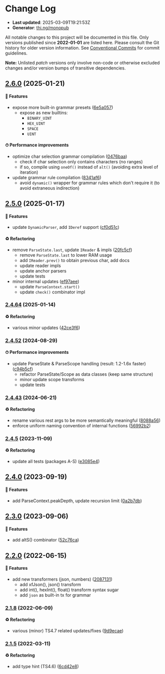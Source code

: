 # Change Log

- **Last updated**: 2025-03-09T19:21:53Z
- **Generator**: [thi.ng/monopub](https://thi.ng/monopub)

All notable changes to this project will be documented in this file.
Only versions published since **2022-01-01** are listed here.
Please consult the Git history for older version information.
See [Conventional Commits](https://conventionalcommits.org/) for commit guidelines.

**Note:** Unlisted _patch_ versions only involve non-code or otherwise excluded changes
and/or version bumps of transitive dependencies.

## [2.6.0](https://github.com/thi-ng/umbrella/tree/@thi.ng/parse@2.6.0) (2025-01-21)

#### 🚀 Features

- expose more built-in grammar presets ([6e5a057](https://github.com/thi-ng/umbrella/commit/6e5a057))
  - expose as new builtins:
    - `BINARY_UINT`
    - `HEX_UINT`
    - `SPACE`
    - `UINT`

#### ⏱ Performance improvements

- optimize char selection grammar compilation ([0476baa](https://github.com/thi-ng/umbrella/commit/0476baa))
  - check if char selection only contains characters (no ranges)
  - if so, compile using `oneOf()` instead of `alt()` (avoiding extra level of iteration)
- update grammar rule compilation ([8341af6](https://github.com/thi-ng/umbrella/commit/8341af6))
  - avoid `dynamic()` wrapper for grammar rules which don't require it (to avoid extraneous indirection)

## [2.5.0](https://github.com/thi-ng/umbrella/tree/@thi.ng/parse@2.5.0) (2025-01-17)

#### 🚀 Features

- update `DynamicParser`, add `IDeref` support ([cf0d51c](https://github.com/thi-ng/umbrella/commit/cf0d51c))

#### ♻️ Refactoring

- remove `ParseState.last`, update `IReader` & impls ([20fc5cf](https://github.com/thi-ng/umbrella/commit/20fc5cf))
  - remove `ParseState.last` to lower RAM usage
  - add `IReader.prev()` to obtain previous char, add docs
  - update reader impls
  - update anchor parsers
  - update tests
- minor internal updates ([ef97aee](https://github.com/thi-ng/umbrella/commit/ef97aee))
  - update `ParseContext.start()`
  - update `check()` combinator impl

### [2.4.64](https://github.com/thi-ng/umbrella/tree/@thi.ng/parse@2.4.64) (2025-01-14)

#### ♻️ Refactoring

- various minor updates ([42ce3f6](https://github.com/thi-ng/umbrella/commit/42ce3f6))

### [2.4.52](https://github.com/thi-ng/umbrella/tree/@thi.ng/parse@2.4.52) (2024-08-29)

#### ⏱ Performance improvements

- update ParseState & ParseScope handling (result: 1.2-1.6x faster) ([c94b5cf](https://github.com/thi-ng/umbrella/commit/c94b5cf))
  - refactor ParseState/Scope as data classes (keep same structure)
  - minor update scope transforms
  - update tests

### [2.4.43](https://github.com/thi-ng/umbrella/tree/@thi.ng/parse@2.4.43) (2024-06-21)

#### ♻️ Refactoring

- rename various rest args to be more semantically meaningful ([8088a56](https://github.com/thi-ng/umbrella/commit/8088a56))
- enforce uniform naming convention of internal functions ([56992b2](https://github.com/thi-ng/umbrella/commit/56992b2))

### [2.4.5](https://github.com/thi-ng/umbrella/tree/@thi.ng/parse@2.4.5) (2023-11-09)

#### ♻️ Refactoring

- update all tests (packages A-S) ([e3085e4](https://github.com/thi-ng/umbrella/commit/e3085e4))

## [2.4.0](https://github.com/thi-ng/umbrella/tree/@thi.ng/parse@2.4.0) (2023-09-19)

#### 🚀 Features

- add ParseContext.peakDepth, update recursion limit ([0a2b7db](https://github.com/thi-ng/umbrella/commit/0a2b7db))

## [2.3.0](https://github.com/thi-ng/umbrella/tree/@thi.ng/parse@2.3.0) (2023-09-06)

#### 🚀 Features

- add altS() combinator ([52c76ca](https://github.com/thi-ng/umbrella/commit/52c76ca))

## [2.2.0](https://github.com/thi-ng/umbrella/tree/@thi.ng/parse@2.2.0) (2022-06-15)

#### 🚀 Features

- add new transformers (json, numbers) ([2087131](https://github.com/thi-ng/umbrella/commit/2087131))
  - add xfJson(), json() transform
  - add int(), hexInt(), float() transform syntax sugar
  - add `json` as built-in tx for grammar

### [2.1.8](https://github.com/thi-ng/umbrella/tree/@thi.ng/parse@2.1.8) (2022-06-09)

#### ♻️ Refactoring

- various (minor) TS4.7 related updates/fixes ([9d9ecae](https://github.com/thi-ng/umbrella/commit/9d9ecae))

### [2.1.5](https://github.com/thi-ng/umbrella/tree/@thi.ng/parse@2.1.5) (2022-03-11)

#### ♻️ Refactoring

- add type hint (TS4.6) ([6cd42e8](https://github.com/thi-ng/umbrella/commit/6cd42e8))
